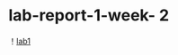 # lab-report-1-week- 2

！[lab1](file:/C:\Users\reino\Documents\GitHub\cse15l-lab-reports\lab1.1.png)

